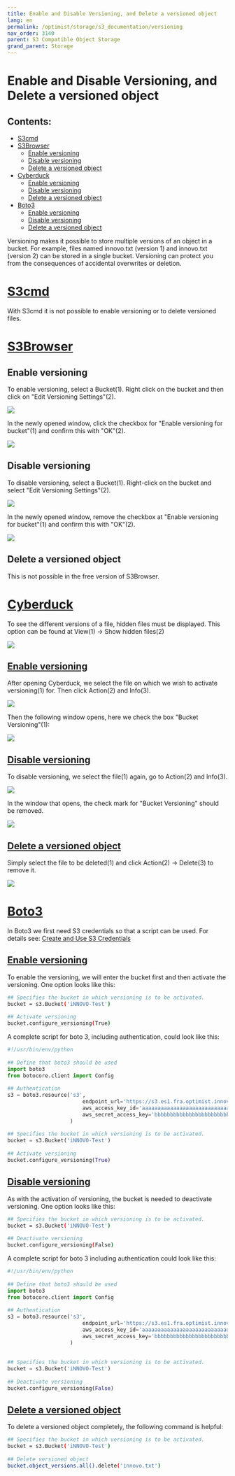 ```yaml
---
title: Enable and Disable Versioning, and Delete a versioned object
lang: en
permalink: /optimist/storage/s3_documentation/versioning
nav_order: 3140
parent: S3 Compatible Object Storage
grand_parent: Storage
---
```


Enable and Disable Versioning, and Delete a versioned object
=================================================

Contents:
-----------
- [S3cmd](#s3cmd) 
- [S3Browser](#s3browser)
	- [Enable versioning](#enableversionings3browser)
	- [Disable versioning](#disableversionings3browser) 
	- [Delete a versioned object](#deleteversionedobjects3browser)
- [Cyberduck](#cyberduck)
	- [Enable versioning](#enableversioningcyberduck)
	- [Disable versioning](#disableversioningcyberduck)
	- [Delete a versioned object](deleteversionedobjectcyberduck)
- [Boto3](#boto3)
	- [Enable versioning](#enableversioningboto3)
	- [Disable versioning](#disableversioningboto3)
	- [Delete a versioned object](#deleteversionedobjectboto3)

Versioning makes it possible to store multiple versions of an object in a bucket.
For example, files named innovo.txt (version 1) and innovo.txt (version 2) can be stored in a single bucket.
Versioning can protect you from the consequences of accidental overwrites or deletion.

[S3cmd](#s3cmd)
=============

With S3cmd it is not possible to enable versioning or to delete versioned files.

[S3Browser](#s3browser)
=============

Enable versioning
-----------------------
To enable versioning, select a Bucket(1).
Right click on the bucket and then click on "Edit Versioning Settings"(2).

![](attachments/Versioning1.png)

In the newly opened window, click the checkbox for "Enable versioning for bucket"(1) and confirm this with "OK"(2).

![](attachments/Versioning2.png)

Disable versioning
-----------------------
To disable versioning, select a Bucket(1).
Right-click on the bucket and select "Edit Versioning Settings"(2).

![](attachments/Versioning3.png)

In the newly opened window, remove the checkbox at "Enable versioning for bucket"(1) and confirm this with "OK"(2).

![](attachments/Versioning4.png)

Delete a versioned object
-----------------------
This is not possible in the free version of S3Browser.

[Cyberduck](#cyberduck)
=============
To see the different versions of a file, hidden files must be displayed.
This option can be found at View(1) → Show hidden files(2)

![](attachments/Versioning5.png)

[Enable versioning](#enableversioningcyberduck)
-----------------------
After opening Cyberduck, we select the file on which we wish to activate versioning(1) for.
Then click Action(2) and Info(3).

![](attachments/Versioning6.png)

Then the following window opens, here we check the box "Bucket Versioning"(1):

![](attachments/Versioning7.png)

[Disable versioning](#disableversioningcyberduck)
-----------------------
To disable versioning, we select the file(1) again, go to Action(2) and Info(3).

![](attachments/Versioning8.png)

In the window that opens, the check mark for "Bucket Versioning" should be removed.

![](attachments/Versioning9.png)

[Delete a versioned object](#deleteversionedobjectcyberduck)
----------------------------
Simply select the file to be deleted(1) and click Action(2) → Delete(3) to remove it.

![](attachments/Versioning10.png)

[Boto3](#Boto3)
=============
In Boto3 we first need S3 credentials so that a script can be used. For details see: [Create and Use S3 Credentials](CreateAndUseS3CredentialsEN.md)

[Enable versioning](#enableversioningboto3)
----------------------------
To enable the versioning, we will enter the bucket first and then activate the versioning.
One option looks like this:

```bash
## Specifies the bucket in which versioning is to be activated.
bucket = s3.Bucket('iNNOVO-Test')
 
## Activate versioning
bucket.configure_versioning(True)
```

A complete script for boto 3, including authentication, could look like this:

```python
#!/usr/bin/env/python
 
## Define that boto3 should be used
import boto3
from botocore.client import Config
 
## Authentication
s3 = boto3.resource('s3',
                        endpoint_url='https://s3.es1.fra.optimist.innovo.cloud',
                        aws_access_key_id='aaaaaaaaaaaaaaaaaaaaaaaaaaaaaaaa',
                        aws_secret_access_key='bbbbbbbbbbbbbbbbbbbbbbbbbbbbbbbbbb',
                    )
 
## Specifies the bucket in which versioning is to be activated.
bucket = s3.Bucket('iNNOVO-Test')
 
## Activate versioning
bucket.configure_versioning(True)
```

[Disable versioning](#disableversioningboto3)
----------------------------
As with the activation of versioning, the bucket is needed to deactivate versioning. 
One option looks like this:

```bash
## Specifies the bucket in which versioning is to be activated.
bucket = s3.Bucket('iNNOVO-Test')
 
## Deactivate versioning
bucket.configure_versioning(False)
```
A complete script for boto 3 including authentication could look like this:

```python
#!/usr/bin/env/python
 
## Define that boto3 should be used
import boto3
from botocore.client import Config
 
## Authentication
s3 = boto3.resource('s3',
                        endpoint_url='https://s3.es1.fra.optimist.innovo.cloud',
                        aws_access_key_id='aaaaaaaaaaaaaaaaaaaaaaaaaaaaaaaa',
                        aws_secret_access_key='bbbbbbbbbbbbbbbbbbbbbbbbbbbbbbbbbb',
                    )
 
 
## Specifies the bucket in which versioning is to be activated.
bucket = s3.Bucket('iNNOVO-Test')
 
## Deactivate versioning
bucket.configure_versioning(False)
```

[Delete a versioned object](#deleteversionedobjectboto3)
----------------------------
To delete a versioned object completely, the following command is helpful:

```bash
## Specifies the bucket in which versioning is to be activated.
bucket = s3.Bucket('iNNOVO-Test')
 
## Delete versioned object
bucket.object_versions.all().delete('innovo.txt')
```
